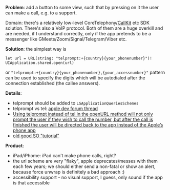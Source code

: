 **Problem**: add a button to some view, such that by pressing on it the user can make a call, e.g. to a support.

Domain: there's a relatively low-level CoreTelephony/[CallKit](https://www.raywenderlich.com/1276414-callkit-tutorial-for-ios) etc SDK solution. There's also a VoIP protocol. 
Both of them are a huge overkill and are needed, if I understand correctly, only if the app pretends to be a messenger like GMeets/Zoom/Signal/Telegram/Viber etc.

**Solution**: the simplest way is 
```
let url = URL(string: "telprompt:+{country}{your_phonenumber}")!
UIApplication.shared.open(url)
```

or `"telprompt:+{country}{your_phonenumber},{your_accessnumber}"` pattern can be used to specify the digits which will be autodialed after the connection established (the callee answers).

**Details**:

+ telprompt should be added to `LSApplicationQueriesSchemes`
+ telprompt vs tel: [apple dev forum thread](https://developer.apple.com/forums/thread/30215)
+ [Using telprompt instead of tel in the openURL method will not only prompt the user if they wish to call the number, but after the call is finished the user will be directed back to the app instead of the Apple’s phone app](https://www.rightpoint.com/rplabs/phone-call-requests-using-tel-in-an-ios-teleprompt-app)
+ [old good SO "tutorial"](https://stackoverflow.com/a/20427527) 

**Product**:
+ iPad/iPhome: iPad can't make phone calls, right?
+ the url scheme are very "flaky", apple deprecates/messes with them each few years; we should either send a non-fatal or show an alert, because force unwrap is definitely a bad approach :) 
+ accessibility support - no visual support, I guess, only sound if the app is that accessible
